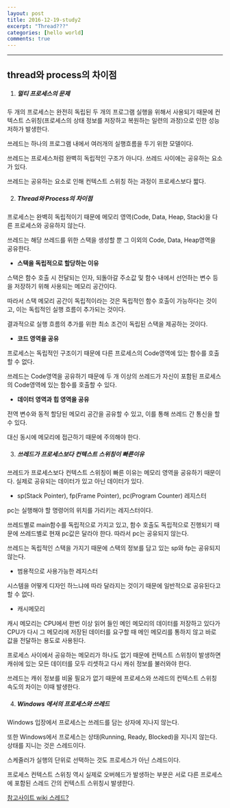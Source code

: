 ```yaml
---
layout: post
title: 2016-12-19-study2
excerpt: "Thread???"
categories: [hello world]
comments: true
---
```


---
## thread와 process의 차이점

1. ##### 멀티 프로세스의 문제

두 개의 프로세스는 완전히 독립된 두 개의 프로그램 실행을 위해서 사용되기 때문에 컨텍스트 스위칭(프로세스의 상태 정보를 저장하고 복원하는 일련의 과정)으로 인한 성능 저하가 발생한다.

쓰레드는 하나의 프로그램 내에서 여러개의 실행흐름을 두기 위한 모델이다.

쓰레드는 프로세스처럼 완벽히 독립적인 구조가 아니다. 쓰레드 사이에는 공유하는 요소가 있다.

쓰레드는 공유하는 요소로 인해 컨텍스트 스위칭 하는 과정이 프로세스보다 짧다.

2. ##### __Thread와 Process의 차이점__

프로세스는 완벽히 독립적이기 때문에 메모리 영역(Code, Data, Heap, Stack)을 다른 프로세스와 공유하지 않는다.

쓰레드는 해당 쓰레드를 위한 스택을 생성할 뿐 그 이외의 Code, Data, Heap영역을 공유한다.

- __스택을 독립적으로 할당하는 이유__

스택은 함수 호출 시 전달되는 인자, 되돌아갈 주소값 및 함수 내에서 선언하는 변수 등을 저장하기 위해 사용되는 메모리 공간이다.

따라서 스택 메모리 공간이 독립적이라는 것은 독립적인 함수 호출이 가능하다는 것이고, 이는 독립적인 실행 흐름이 추가되는 것이다.

결과적으로 실행 흐름의 추가를 위한 최소 조건이 독립된 스택을 제공하는 것이다.

- __코드 영역을 공유__

프로세스는 독립적인 구조이기 때문에 다른 프로세스의 Code영역에 있는 함수를 호출할 수 없다.

쓰레드는 Code영역을 공유하기 때문에 두 개 이상의 쓰레드가 자신이 포함된 프로세스의 Code영역에 있는 함수를 호출할 수 있다.

- __데이터 영역과 힙 영역을 공유__

전역 변수와 동적 할당된 메모리 공간을 공유할 수 있고, 이를 통해 쓰레드 간 통신을 할 수 있다.

대신 동시에 메모리에 접근하기 때문에 주의해야 한다.

3. ##### __쓰레드가 프로세스보다 컨텍스트 스위칭이 빠른이유__

쓰레드가 프로세스보다 컨텍스트 스위칭이 빠른 이유는 메모리 영역을 공유하기 때문이다. 실제로 공유되는 데이터가 있고 아닌 데이터가 있다.

- sp(Stack Pointer), fp(Frame Pointer), pc(Program Counter) 레지스터

pc는 실행해야 할 명령어의 위치를 가리키는 레지스터이다.

쓰레드별로 main함수를 독립적으로 가지고 있고, 함수 호출도 독립적으로 진행되기 때문에 쓰레드별로 현재 pc값은 달라야 한다. 따라서 pc는 공유되지 않는다.

쓰레드는 독립적인 스택을 가지기 때문에 스택의 정보를 담고 있는 sp와 fp는 공유되지 않는다.

-  범용적으로 사용가능한 레지스터

시스템을 어떻게 디자인 하느냐에 따라 달라지는 것이기 때문에 일반적으로 공유된다고 할 수 없다.

- 캐시메모리

캐시 메모리는 CPU에서 한번 이상 읽어 들인 메인 메모리의 데이터를 저장하고 있다가 CPU가 다시 그 메모리에 저장된 데이터를 요구할 때 메인 메모리를 통하지 않고 바로 값을 전달하는 용도로 사용된다.

프로세스 사이에서 공유하는 메모리가 하나도 없기 때문에 컨텍스트 스위칭이 발생하면 캐쉬에 있는 모든 데이터를 모두 리셋하고 다시 캐쉬 정보를 불러와야 한다.

쓰레드는 캐쉬 정보를 비울 필요가 없기 때문에 프로세스와 쓰레드의 컨텍스트 스위칭 속도의 차이는 이때 발생한다.

4. ##### __Windows 에서의 프로세스와 쓰레드__

Windows 입장에서 프로세스는 쓰레드를 담는 상자에 지나지 않는다.

또한 Windows에서 프로세스는 상태(Running, Ready, Blocked)을 지니지 않는다. 상태를 지니는 것은 스레드이다.

스케줄러가 실행의 단위로 선택하는 것도 프로세스가 아닌 스레드이다.

프로세스 컨텍스트 스위칭 역시 실제로 오버헤드가 발생하는 부분은 서로 다른 프로세스에 포함된 스레드 간의 컨텍스트 스위칭시 발생한다.

[참고사이트 wiki 스레드?](https://ko.wikipedia.org/wiki/%EC%8A%A4%EB%A0%88%EB%93%9C)
